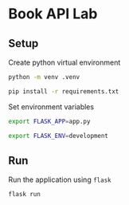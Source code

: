 # Book API Lab

## Setup

Create python virtual environment
```bash
python -m venv .venv
```

```bash
pip install -r requirements.txt
```

Set environment variables

```bash
export FLASK_APP=app.py
```

```bash
export FLASK_ENV=development
```

## Run

Run the application using `flask`

```bash
flask run
```

